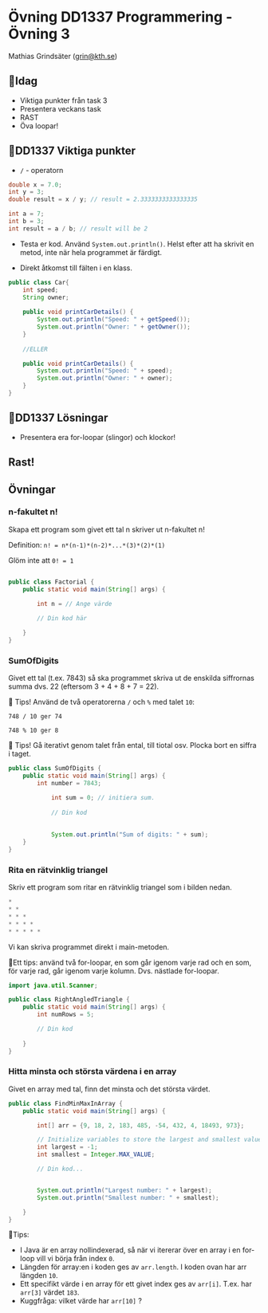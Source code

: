 # **Övning DD1337 Programmering - Övning 3**
Mathias Grindsäter (grin@kth.se)

## 💬**Idag**
* Viktiga punkter från task 3
* Presentera veckans task
* RAST
* Öva loopar!

## 💬**DD1337 Viktiga punkter**
* `/` - operatorn

```java
double x = 7.0;
int y = 3;
double result = x / y; // result = 2.3333333333333335
```
```java
int a = 7;
int b = 3;
int result = a / b; // result will be 2
```

* Testa er kod. Använd `System.out.println()`. Helst efter
att ha skrivit en metod, inte när hela programmet är färdigt.


* Direkt åtkomst till fälten i en klass.
```java
public class Car{
    int speed;
    String owner;
    
    public void printCarDetails() {
        System.out.println("Speed: " + getSpeed());
        System.out.println("Owner: " + getOwner());
    }
    
    //ELLER

    public void printCarDetails() {
        System.out.println("Speed: " + speed);
        System.out.println("Owner: " + owner);
    }
}
```


## 💬**DD1337 Lösningar**
* Presentera era for-loopar (slingor) och klockor!

## **Rast!**

## **Övningar**

### n-fakultet n!
Skapa ett program som givet ett tal n skriver ut n-fakultet n!

Definition: `n! = n*(n-1)*(n-2)*...*(3)*(2)*(1)`

Glöm inte att `0! = 1`

```java

public class Factorial {
    public static void main(String[] args) {

        int n = // Ange värde
        
        // Din kod här

    }
}
```

### SumOfDigits
Givet ett tal (t.ex. 7843) så ska programmet skriva ut de enskilda siffrornas summa
dvs. 22 (eftersom 3 + 4 + 8 + 7 = 22).

💬 Tips! Använd de två operatorerna `/` och `%` med talet `10`:

`748 / 10 ger 74`

`748 % 10 ger 8`

💬 Tips! Gå iterativt genom talet från ental, till tiotal osv. Plocka bort
en siffra i taget.

```java
public class SumOfDigits {
    public static void main(String[] args) {
        int number = 7843;

            int sum = 0; // initiera sum.
            
            // Din kod
        
        
            System.out.println("Sum of digits: " + sum);
    }
}
```

### Rita en rätvinklig triangel
Skriv ett program som ritar en rätvinklig triangel som i bilden nedan.
```java
*
* *
* * * 
* * * * 
* * * * *
```
Vi kan skriva programmet direkt i main-metoden. 

💬Ett tips: använd två for-loopar, en som går igenom varje rad och en som, för varje rad, går igenom
varje kolumn. Dvs. nästlade for-loopar.
```java
import java.util.Scanner;

public class RightAngledTriangle {
    public static void main(String[] args) {
        int numRows = 5;

        // Din kod
        
    }
}
```

### Hitta minsta och största värdena i en array
Givet en array med tal, finn det minsta och det största värdet.
```java
public class FindMinMaxInArray {
    public static void main(String[] args) {

        int[] arr = {9, 18, 2, 183, 485, -54, 432, 4, 18493, 973};

        // Initialize variables to store the largest and smallest values
        int largest = -1;
        int smallest = Integer.MAX_VALUE;

        // Din kod...


        System.out.println("Largest number: " + largest);
        System.out.println("Smallest number: " + smallest);

    }
}

```
💬Tips: 
* I Java är en array nollindexerad, så när vi itererar över en array
i en for-loop vill vi börja från index `0`.
* Längden för array:en i koden ges av `arr.length`. I koden ovan har arr längden
`10`.
* Ett specifikt värde i en array för ett givet index ges av `arr[i]`.
T.ex. har `arr[3]` värdet `183`. 
* Kuggfråga: vilket värde har `arr[10]` ?




